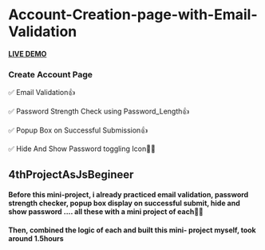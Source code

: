 # Account-Creation-page-with-Email-Validation
**[LIVE DEMO](https://create-account-page-with-email-valida.netlify.app/)**
### Create Account Page
✅ Email Validation👍

✅ Password Strength Check using Password_Length👍

✅ Popup Box on Successful Submission👍

✅ Hide And Show Password toggling Icon👨‍💻

## 4thProjectAsJsBegineer
<h4>Before this mini-project, i already practiced email validation, password strength checker, popup box display on successful submit, hide and show password .... all these with a mini project of each👨‍💻</h4>
<h4> Then, combined the logic of each and built this mini- project myself, took around 1.5hours</h4>
